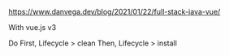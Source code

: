 https://www.danvega.dev/blog/2021/01/22/full-stack-java-vue/

With vue.js v3

Do First, Lifecycle > clean
Then,     Lifecycle > install